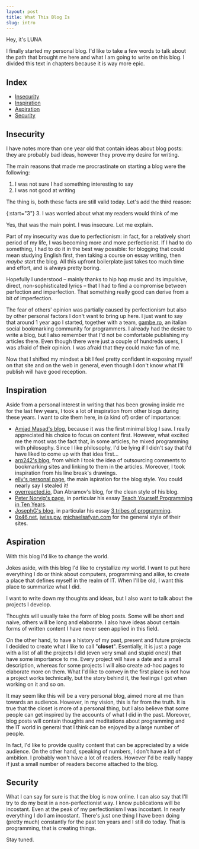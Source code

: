 ```yaml
---
layout: post
title: What This Blog Is
slug: intro
---
```


Hey, it's LUNA

I finally started my personal blog. I'd like to take a few words to talk about the path that brought me here and what I am going to write on this blog. I divided this text in chapters because it is way more epic.

## Index <!-- omit in toc -->
- [Insecurity](#insecurity)
- [Inspiration](#inspiration)
- [Aspiration](#aspiration)
- [Security](#security)

## Insecurity

I have notes more than one year old that contain ideas about blog posts: they are probably bad ideas, however they prove my desire for writing.

The main reasons that made me procrastinate on starting a blog were the following:

1. I was not sure I had something interesting to say
2. I was not good at writing

The thing is, both these facts are still valid today. Let's add the third reason:

{:start="3"}
3. I was worried about what my readers would think of me

Yes, that was the main point. I was insecure. Let me explain.

Part of my insecurity was due to perfectionism: in fact, for a relatively short period of my life, I was becoming more and more perfectionist. If I had to do something, I had to do it in the best way possible: for blogging that could mean studying English first, then taking a course on essay writing, then *maybe* start the blog. All this upfront boilerplate just takes too much time and effort, and is always pretty boring.

Hopefully I understood – mainly thanks to hip hop music and its impulsive, direct, non-sophisticated lyrics – that I had to find a compromise between perfection and imperfection. That something really good can derive from a bit of imperfection.

The fear of others' opinion was partially caused by perfectionism but also by other personal factors I don't want to bring up here. I just want to say that around 1 year ago I started, together with a team, [gambe.ro](https://gambe.ro/), an italian social bookmarking community for programmers. I already had the desire to write a blog, but I also remember that I'd not be comfortable publishing my articles there. Even though there were just a couple of hundreds users, I was afraid of their opinion. I was afraid that they could make fun of me.

Now that I shifted my mindset a bit I feel pretty confident in exposing myself on that site and on the web in general, even though I don't know what I'll publish will have good reception.

## Inspiration

Aside from a personal interest in writing that has been growing inside me for the last few years, I took a lot of inspiration from other blogs during these years. I want to cite them here, in (a kind of) order of importance:

- [Amjad Masad's blog](https://amasad.me/), because it was the first minimal blog I saw. I really appreciated his choice to focus on content first. However, what excited me the most was the fact that, in some articles, he mixed programming with philosophy. Since I like philosophy, I'd be lying if I didn't say that I'd have liked to come up with that idea first...
- [arp242's blog](https://www.arp242.net/), from which I took the idea of outsourcing comments to bookmarking sites and linking to them in the articles. Moreover, I took inspiration from his line break's drawings.
- [elly's personal page](http://tilde.town/~elly/), the main ispiration for the blog style. You could nearly say I stealed it!
- [overreacted.io](https://overreacted.io/), Dan Abramov's blog, for the clean style of his blog.
- [Peter Norvig's page](http://www.norvig.com/), in particular his essay [Teach Yourself Programming in Ten Years](http://www.norvig.com/21-days.html).
- [JosephG's blog](https://josephg.com/blog/), in particular his essay [3 tribes of programming](https://josephg.com/blog/3-tribes/).
- [0x46.net](https://0x46.net/), [jwlss.pw](https://jwlss.pw/), [michaelsafyan.com](https://www.michaelsafyan.com/) for the general style of their sites.

## Aspiration

With this blog I'd like to change the world.

Jokes aside, with this blog I'd like to crystallize *my* world. I want to put here everything I do or think about computers, programming and alike, to create a place that defines myself in the realm of IT. When I'll be old, I want this place to summarize what I did.

I want to write down my thoughts and ideas, but I also want to talk about the projects I develop.

Thoughts will usually take the form of blog posts. Some will be short and naive, others will be long and elaborate. I also have ideas about certain forms of written content I have never seen applied in this field.

On the other hand, to have a history of my past, present and future projects I decided to create what I like to call "**closet**". Esentially, it is just a page with a list of all the projects I did (even very small and stupid ones!) that have some importance to me. Every project will have a date and a small description, whereas for some projects I will also create ad-hoc pages to elaborate more on them. What I'd like to convey in the first place is not how a project works technically, but the story behind it, the feelings I got when working on it and so on.

It may seem like this will be a very personal blog, aimed more at me than towards an audience. However, in my vision, this is far from the truth. It is true that the closet is more of a personal thing, but I also believe that some people can get inspired by the accounts of what I did in the past. Moreover, blog posts will contain thoughts and meditations about programming and the IT world in general that I think can be enjoyed by a large number of people.

In fact, I'd like to provide quality content that can be appreciated by a wide audience. On the other hand, speaking of numbers, I don't have a lot of ambition. I probably won't have a lot of readers. However I'd be really happy if just a small number of readers become attached to the blog.

## Security

What I can say for sure is that the blog is now online. I can also say that I'll try to do my best in a non-perfectionist way. I know publications will be incostant. Even at the peak of my perfectionism I was incostant. In nearly everything I do I am incostant. There's just one thing I have been doing (pretty much) constantly for the past ten years and I still do today. That is programming, that is creating things.

Stay tuned.
